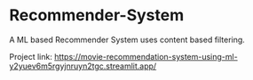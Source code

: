 # Recommender-System

A ML based Recommender System uses content based filtering.


Project link:
https://movie-recommendation-system-using-ml-y2yuev6m5rgyjnruyn2tgc.streamlit.app/
